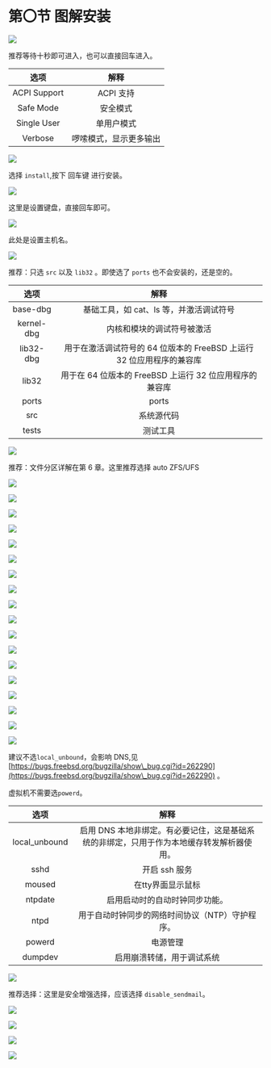 # 第〇节 图解安装

![](../.gitbook/assets/安装1.png)

推荐等待十秒即可进入，也可以直接回车进入。

|      选项      |      解释     |
| :----------: | :---------: |
| ACPI Support |   ACPI 支持   |
|   Safe Mode  |     安全模式    |
|  Single User |    单用户模式    |
|    Verbose   | 啰嗦模式，显示更多输出 |

![](../.gitbook/assets/安装2.png)

选择 `install`,按下 回车键 进行安装。

![](../.gitbook/assets/安装3.png)

这里是设置键盘，直接回车即可。

![](../.gitbook/assets/安装4.png)

此处是设置主机名。

![](../.gitbook/assets/安装5.png)

推荐：只选 `src` 以及 `lib32` 。即使选了 `ports` 也不会安装的，还是空的。

|     选项     |                      解释                     |
| :--------: | :-----------------------------------------: |
|  base-dbg  |           基础工具，如 cat、ls 等，并激活调试符号           |
| kernel-dbg |                内核和模块的调试符号被激活                |
|  lib32-dbg | 用于在激活调试符号的 64 位版本的 FreeBSD 上运行 32 位应用程序的兼容库 |
|    lib32   |     用于在 64 位版本的 FreeBSD 上运行 32 位应用程序的兼容库    |
|    ports   |                    ports                    |
|     src    |                    系统源代码                    |
|    tests   |                     测试工具                    |

![](../.gitbook/assets/安装6.png)

推荐：文件分区详解在第 6 章。这里推荐选择 auto ZFS/UFS

![](../.gitbook/assets/安装7.png)

![](../.gitbook/assets/安装8.png)

![](../.gitbook/assets/安装9.png)

![](../.gitbook/assets/安装10.png)

![](../.gitbook/assets/安装11.png)

![](../.gitbook/assets/安装12.png)

![](../.gitbook/assets/安装13.png)

![](../.gitbook/assets/安装14.png)

![](../.gitbook/assets/安装15.png)

![](../.gitbook/assets/安装16.png)

![](../.gitbook/assets/安装17.png)

![](../.gitbook/assets/安装18.png)

![](../.gitbook/assets/安装19.png)

![](../.gitbook/assets/安装20.png)

![](../.gitbook/assets/安装21.png)

![](../.gitbook/assets/安装22.png)

![](../.gitbook/assets/安装23.png)

![](../.gitbook/assets/安装24-修.png)

建议不选`local_unbound`，会影响 DNS,见 [https://bugs.freebsd.org/bugzilla/show\_bug.cgi?id=262290](https://bugs.freebsd.org/bugzilla/show\_bug.cgi?id=262290) 。

虚拟机不需要选`powerd`。

|       选项       |                        解释                       |
| :------------: | :---------------------------------------------: |
| local\_unbound | 启用 DNS 本地非绑定。有必要记住，这是基础系统的非绑定，只用于作为本地缓存转发解析器使用。 |
|      sshd      |                    开启 ssh 服务                    |
|     moused     |                    在tty界面显示鼠标                   |
|     ntpdate    |                 启用启动时的自动时钟同步功能。                 |
|      ntpd      |            用于自动时钟同步的网络时间协议（NTP）守护程序。            |
|     powerd     |                       电源管理                      |
|     dumpdev    |                  启用崩溃转储，用于调试系统                  |

![](../.gitbook/assets/安装25.png)

推荐选择：这里是安全增强选择，应该选择 `disable_sendmail`。

![](../.gitbook/assets/安装26.png)

![](../.gitbook/assets/安装27.png)

![](../.gitbook/assets/安装28.png)

![](../.gitbook/assets/安装29.png)
